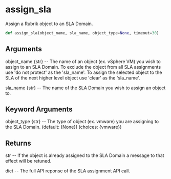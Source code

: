 # assign_sla

Assign a Rubrik object to an SLA Domain.

```py
def assign_sla(object_name, sla_name, object_type=None, timeout=30)
```

## Arguments
object_name {str} -- The name of an object (ex. vSphere VM) you wish to assign to an SLA Domain. To exclude the object from all SLA assignments use 'do not protect' as the 'sla_name'. To assign the selected object to the SLA of the next higher level object use 'clear' as the 'sla_name'.

sla_name {str} -- The name of the SLA Domain you wish to assign an object to.


## Keyword Arguments
object_type {str} -- The type of object (ex. vmware) you are assigning to the SLA Domain. (default: {None}) (choices: {vmware})


## Returns
str -- If the object is already assigned to the SLA Domain a message to that effect will be retuned.

dict -- The full API reponse of the SLA assignment API call.



